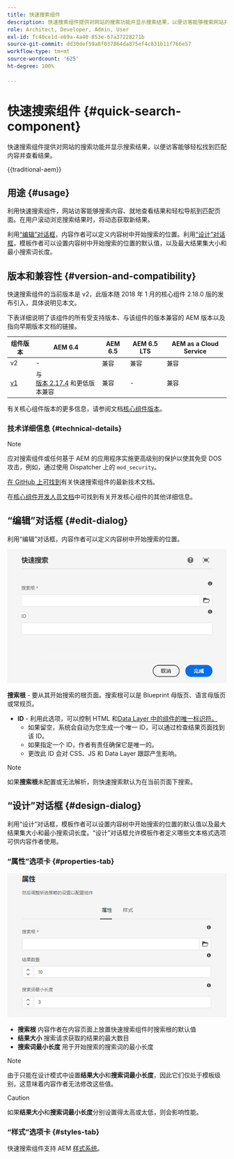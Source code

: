 ```yaml
---
title: 快速搜索组件
description: 快速搜索组件提供对网站的搜索功能并显示搜索结果，以便访客能够搜索网站并筛选结果。
role: Architect, Developer, Admin, User
exl-id: fc40ce1d-e69a-4a40-853e-67a37228271b
source-git-commit: dd30def59a8f037864da875ef4c831b11f766e57
workflow-type: tm+mt
source-wordcount: '625'
ht-degree: 100%

---
```



# 快速搜索组件 {#quick-search-component}

快速搜索组件提供对网站的搜索功能并显示搜索结果，以便访客能够轻松找到匹配内容并查看结果。

{{traditional-aem}}

## 用途 {#usage}

利用快速搜索组件，网站访客能够搜索内容、就地查看结果和轻松导航到匹配页面。在用户滚动浏览搜索结果时，将动态获取新结果。

利用[“编辑”对话框](#edit-dialog)，内容作者可以定义内容树中开始搜索的位置。利用[“设计”对话框](#design-dialog)，模板作者可以设置内容树中开始搜索的位置的默认值，以及最大结果集大小和最小搜索词长度。

## 版本和兼容性 {#version-and-compatibility}

快速搜索组件的当前版本是 v2，此版本随 2018 年 1 月的核心组件 2.18.0 版的发布引入，具体说明见本文。

下表详细说明了该组件的所有受支持版本、与该组件的版本兼容的 AEM 版本以及指向早期版本文档的链接。

| 组件版本 | AEM 6.4 | AEM 6.5 | AEM 6.5 LTS | AEM as a Cloud Service |
|--- |--- |--- |---|---|
| v2 | - | 兼容 | 兼容 | 兼容 |
| [v1](/help/components/v1/quick-search.md) | 与<br>[版本 2.17.4](/help/versions.md) 和更低版本兼容 | 兼容 | - | 兼容 |

有关核心组件版本的更多信息，请参阅文档[核心组件版本](/help/versions.md)。

### 技术详细信息 {#technical-details}

>[!NOTE]
>
>应对搜索组件或任何基于 AEM 的应用程序实施更高级别的保护以使其免受 DOS 攻击，例如，通过使用 Dispatcher 上的 `mod_security`。

[在 GitHub 上可找到](https://adobe.com/go/aem_cmp_tech_search_v2_cn)有关快速搜索组件的最新技术文档。

在[核心组件开发人员文档](/help/developing/overview.md)中可找到有关开发核心组件的其他详细信息。

## “编辑”对话框 {#edit-dialog}

利用“编辑”对话框，内容作者可以定义内容树中开始搜索的位置。

![快速搜索组件的“编辑”对话框](/help/assets/quick-search-edit.png)

**搜索根** - 要从其开始搜索的根页面。搜索根可以是 Blueprint 母版页、语言母版页或常规页。
* **ID** - 利用此选项，可以控制 HTML 和[Data Layer 中的组件的唯一标识符。](/help/developing/data-layer/overview.md)
   * 如果留空，系统会自动为您生成一个唯一 ID，可以通过检查结果页面找到该 ID。
   * 如果指定一个 ID，作者有责任确保它是唯一的。
   * 更改此 ID 会对 CSS、JS 和 Data Layer 跟踪产生影响。

>[!NOTE]
>
>如果&#x200B;**搜索根**&#x200B;未配置或无法解析，则快速搜索默认为在当前页面下搜索。

## “设计”对话框 {#design-dialog}

利用“设计”对话框，模板作者可以设置内容树中开始搜索的位置的默认值以及最大结果集大小和最小搜索词长度。“设计”对话框允许模板作者定义哪些文本格式选项可供内容作者使用。

### “属性”选项卡 {#properties-tab}

![快速搜索组件的“设计”对话框](/help/assets/quick-search-design.png)

* **搜索根**
内容作者在内容页面上放置快速搜索组件时搜索根的默认值
* **结果大小**
搜索请求获取的结果的最大数目
* **搜索词最小长度**
用于开始搜索的搜索词的最小长度

>[!NOTE]
>
>由于只能在设计模式中设置&#x200B;**结果大小**&#x200B;和&#x200B;**搜索词最小长度**，因此它们仅处于模板级别，这意味着内容作者无法修改这些值。

>[!CAUTION]
>
>如果&#x200B;**结果大小**&#x200B;和&#x200B;**搜索词最小长度**&#x200B;分别设置得太高或太低，则会影响性能。

### “样式”选项卡 {#styles-tab}

快速搜索组件支持 AEM [样式系统](/help/get-started/authoring.md#component-styling)。
